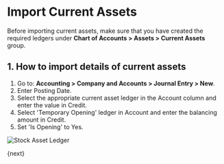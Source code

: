 <!-- add-breadcrumbs -->
# Import Current Assets

Before importing current assets, make sure that you have created the required ledgers under **Chart of Accounts > Assets > Current Assets** group.

## 1. How to import details of current assets

1. Go to: **Accounting > Company and Accounts > Journal Entry > New**.
1. Enter Posting Date.
1. Select the appropriate current asset ledger in the Account column and enter the value in Credit.
1. Select 'Temporary Opening' ledger in Account and enter the balancing amount in Credit.
1. Set 'Is Opening' to Yes.

 <img class="screenshot" alt="Stock Asset Ledger" src="{{docs_base_url}}/assets/img/accounts/opening_balance_current_assets.png">


{next}
